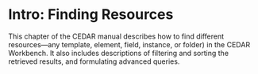 # Intro: Finding Resources

This chapter of the CEDAR manual describes how to find different resources—any template, element, field, instance, or folder) in the CEDAR Workbench. It also includes descriptions of filtering and sorting the retrieved results, and formulating advanced queries.

